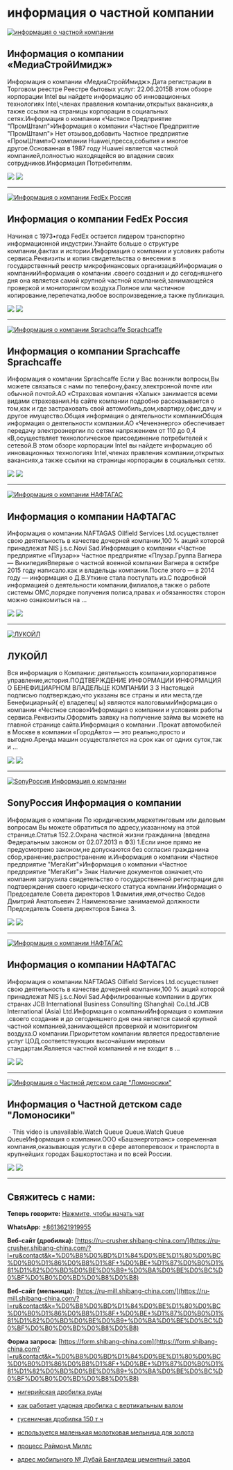 # информация о частной компании

<a href="https://swt.shibang-china.com/?l=ru&img&k=%D0%B8%D0%BD%D1%84%D0%BE%D1%80%D0%BC%D0%B0%D1%86%D0%B8%D1%8F+%D0%BE+%D1%87%D0%B0%D1%81%D1%82%D0%BD%D0%BE%D0%B9+%D0%BA%D0%BE%D0%BC%D0%BF%D0%B0%D0%BD%D0%B8%D0%B8" target="_blank">![информация о частной компании](http://static.shibang-china.com/all-800x300/23.jpg)</a>

## Информация о компании &#171;МедиаСтройИмидж&#187;
Информация о компании &#171;МедиаСтройИмидж&#187;.Дата регистрации в Торговом реестре Реестре бытовых услуг: 22.06.2015В этом обзоре корпорации Intel вы найдете информацию об инновационных технологиях Intel,членах правления компании,открытых вакансиях,а также ссылки на страницы корпорации в социальных сетях.Информация о компании &#171;Частное Предприятие &quot;ПромШтамп&quot;&#187;Информация о компании &#171;Частное Предприятие &quot;ПромШтамп&quot;&#187; Нет отзывов,добавить Частное предприятие &#171;ПромШтамп&#187;О компании Huawei,пресса,события и многое другое.Основанная в 1987 году Huawei является частной компанией,полностью находящейся во владении своих сотрудников.Информация Потребителям.


<a href="https://whatsapp.shibangsoft.com/WhatsApp.php" target="_blank" title="WhatsApp">![](http://static.shibang-china.com/icon/whatsapp.png)</a> <a href="https://swt.shibang-china.com/?l=ru&icon&k=%D0%B8%D0%BD%D1%84%D0%BE%D1%80%D0%BC%D0%B0%D1%86%D0%B8%D1%8F+%D0%BE+%D1%87%D0%B0%D1%81%D1%82%D0%BD%D0%BE%D0%B9+%D0%BA%D0%BE%D0%BC%D0%BF%D0%B0%D0%BD%D0%B8%D0%B8" target="_blank">![](http://static.shibang-china.com/icon/chat-ru.png)</a>

---

<a href="https://swt.shibang-china.com/?l=ru&img&k=%D0%B8%D0%BD%D1%84%D0%BE%D1%80%D0%BC%D0%B0%D1%86%D0%B8%D1%8F+%D0%BE+%D1%87%D0%B0%D1%81%D1%82%D0%BD%D0%BE%D0%B9+%D0%BA%D0%BE%D0%BC%D0%BF%D0%B0%D0%BD%D0%B8%D0%B8" target="_blank">![Информация о компании FedEx Россия](http://static.shibang-china.com/all-800x300/1115.jpg)</a>

## Информация о компании FedEx Россия
Начиная с 1973•года FedEx остается лидером транспортно информационной индустрии.Узнайте больше о структуре компании,фактах и истории.Информация о компании и условиях работы сервиса.Реквизиты и копия свидетельства о внесении в государственный реестр микрофинансовых организацийИнформация о компанииИнформация о компании .своего создания и до сегодняшнего дня она является самой крупной частной компанией,занимающейся проверкой и мониторингом воздуха.Полное или частичное копирование,перепечатка,любое воспроизведение,а также публикация.


<a href="https://whatsapp.shibangsoft.com/WhatsApp.php" target="_blank" title="WhatsApp">![](http://static.shibang-china.com/icon/whatsapp.png)</a> <a href="https://swt.shibang-china.com/?l=ru&icon&k=%D0%B8%D0%BD%D1%84%D0%BE%D1%80%D0%BC%D0%B0%D1%86%D0%B8%D1%8F+%D0%BE+%D1%87%D0%B0%D1%81%D1%82%D0%BD%D0%BE%D0%B9+%D0%BA%D0%BE%D0%BC%D0%BF%D0%B0%D0%BD%D0%B8%D0%B8" target="_blank">![](http://static.shibang-china.com/icon/chat-ru.png)</a>

---

<a href="https://swt.shibang-china.com/?l=ru&img&k=%D0%B8%D0%BD%D1%84%D0%BE%D1%80%D0%BC%D0%B0%D1%86%D0%B8%D1%8F+%D0%BE+%D1%87%D0%B0%D1%81%D1%82%D0%BD%D0%BE%D0%B9+%D0%BA%D0%BE%D0%BC%D0%BF%D0%B0%D0%BD%D0%B8%D0%B8" target="_blank">![Информация о компании Sprachcaffe Sprachcaffe](http://static.shibang-china.com/all-800x300/1393.jpg)</a>

## Информация о компании Sprachcaffe Sprachcaffe
Информация о компании Sprachcaffe Если у Вас возникли вопросы,Вы можете связаться с нами по телефону,факсу,электронной почте или обычной почтой.АО &#171;Страховая компания &#171;Халык&#187; занимается всеми видами страхования.На сайте компании подробно рассказывается о том,как и где застраховать свой автомобиль,дом,квартиру,офис,дачу и другое имущество.Общая информация о деятельности компанииОбщая информация о деятельности компании.АО &#171;Чеченэнерго&#187; обеспечивает передачу электроэнергии по сетям напряжением от 110 до 0,4 кВ,осуществляет технологическое присоединение потребителей к сетевой.В этом обзоре корпорации Intel вы найдете информацию об инновационных технологиях Intel,членах правления компании,открытых вакансиях,а также ссылки на страницы корпорации в социальных сетях.


<a href="https://whatsapp.shibangsoft.com/WhatsApp.php" target="_blank" title="WhatsApp">![](http://static.shibang-china.com/icon/whatsapp.png)</a> <a href="https://swt.shibang-china.com/?l=ru&icon&k=%D0%B8%D0%BD%D1%84%D0%BE%D1%80%D0%BC%D0%B0%D1%86%D0%B8%D1%8F+%D0%BE+%D1%87%D0%B0%D1%81%D1%82%D0%BD%D0%BE%D0%B9+%D0%BA%D0%BE%D0%BC%D0%BF%D0%B0%D0%BD%D0%B8%D0%B8" target="_blank">![](http://static.shibang-china.com/icon/chat-ru.png)</a>

---

<a href="https://swt.shibang-china.com/?l=ru&img&k=%D0%B8%D0%BD%D1%84%D0%BE%D1%80%D0%BC%D0%B0%D1%86%D0%B8%D1%8F+%D0%BE+%D1%87%D0%B0%D1%81%D1%82%D0%BD%D0%BE%D0%B9+%D0%BA%D0%BE%D0%BC%D0%BF%D0%B0%D0%BD%D0%B8%D0%B8" target="_blank">![Информация о компании НАФТАГАС](http://static.shibang-china.com/all-800x300/408.jpg)</a>

## Информация о компании НАФТАГАС
Информация о компании.NAFTAGAS Oilfield Services Ltd.осуществляет свою деятельность в качестве дочерней компании,100 % акций которой принадлежат NIS j.s.c.Novi Sad.Информация о компании &#171;Частное предприятие &#171;Плузар&#187;&#187; Частное предприятие &#171;Плузар.Группа Вагнера — ВикипедияВпервые о частной военной компании Вагнера в октябре 2015 году написало.как и владельцы компании.После этого — в 2014 году — информация о Д.В.Уткине стала поступать из.С подробной информацией о деятельности компании,филиалов,а также о работе системы ОМС,порядке получения полиса,правах и обязанностях сторон можно ознакомиться на …


<a href="https://whatsapp.shibangsoft.com/WhatsApp.php" target="_blank" title="WhatsApp">![](http://static.shibang-china.com/icon/whatsapp.png)</a> <a href="https://swt.shibang-china.com/?l=ru&icon&k=%D0%B8%D0%BD%D1%84%D0%BE%D1%80%D0%BC%D0%B0%D1%86%D0%B8%D1%8F+%D0%BE+%D1%87%D0%B0%D1%81%D1%82%D0%BD%D0%BE%D0%B9+%D0%BA%D0%BE%D0%BC%D0%BF%D0%B0%D0%BD%D0%B8%D0%B8" target="_blank">![](http://static.shibang-china.com/icon/chat-ru.png)</a>

---

<a href="https://swt.shibang-china.com/?l=ru&img&k=%D0%B8%D0%BD%D1%84%D0%BE%D1%80%D0%BC%D0%B0%D1%86%D0%B8%D1%8F+%D0%BE+%D1%87%D0%B0%D1%81%D1%82%D0%BD%D0%BE%D0%B9+%D0%BA%D0%BE%D0%BC%D0%BF%D0%B0%D0%BD%D0%B8%D0%B8" target="_blank">![ЛУКОЙЛ](http://static.shibang-china.com/all-800x300/281.jpg)</a>

## ЛУКОЙЛ
Вся информация о Компании: деятельность компании,корпоративное управление,история.ПОДТВЕРЖДЕНИЕ ИНФОРМАЦИИ ИНФОРМАЦИЯ О БЕНЕФИЦИАРНОМ ВЛАДЕЛЬЦЕ КОМПАНИИ 3 3 Настоящей подписью подтверждаю,что указаны все страны и или места,где Бенефициарный( е) владелец( ы) являются налоговымиИнформация о компании &#171;Честное слово&#187;Информация о компании и условиях работы сервиса.Реквизиты.Оформить заявку на получение займа вы можете на главной странице сайта.Информация о компании .Прокат автомобилей в Москве в компании &#171;ГородАвто&#187; — это реально,просто и выгодно.Аренда машин осуществляется на срок как от одних суток,так и …


<a href="https://whatsapp.shibangsoft.com/WhatsApp.php" target="_blank" title="WhatsApp">![](http://static.shibang-china.com/icon/whatsapp.png)</a> <a href="https://swt.shibang-china.com/?l=ru&icon&k=%D0%B8%D0%BD%D1%84%D0%BE%D1%80%D0%BC%D0%B0%D1%86%D0%B8%D1%8F+%D0%BE+%D1%87%D0%B0%D1%81%D1%82%D0%BD%D0%BE%D0%B9+%D0%BA%D0%BE%D0%BC%D0%BF%D0%B0%D0%BD%D0%B8%D0%B8" target="_blank">![](http://static.shibang-china.com/icon/chat-ru.png)</a>

---

<a href="https://swt.shibang-china.com/?l=ru&img&k=%D0%B8%D0%BD%D1%84%D0%BE%D1%80%D0%BC%D0%B0%D1%86%D0%B8%D1%8F+%D0%BE+%D1%87%D0%B0%D1%81%D1%82%D0%BD%D0%BE%D0%B9+%D0%BA%D0%BE%D0%BC%D0%BF%D0%B0%D0%BD%D0%B8%D0%B8" target="_blank">![SonyРоссия Информация о компании](http://static.shibang-china.com/all-800x300/1119.jpg)</a>

## SonyРоссия Информация о компании
Информация о компании По юридическим,маркетинговым или деловым вопросам Вы можете обратиться по адресу,указанному на этой странице.Статья 152.2.Охрана частной жизни гражданина (введена Федеральным законом от 02.07.2013 n ФЗ) 1.Если иное прямо не предусмотрено законом,не допускаются без согласия гражданина сбор,хранение,распространение и.Информация о компании &#171;Частное предприятие &quot;МегаКит&quot;&#187;Информация о компании &#171;Частное предприятие &quot;МегаКит&quot;&#187; Знак Наличие документов означает,что компания загрузила свидетельство о государственной регистрации для подтверждения своего юридического статуса компании.Информация о Председателе Совета директоров 1.Фамилия,имя,отчество Седов Дмитрий Анатольевич 2.Наименование занимаемой должности Председатель Совета директоров Банка 3.


<a href="https://whatsapp.shibangsoft.com/WhatsApp.php" target="_blank" title="WhatsApp">![](http://static.shibang-china.com/icon/whatsapp.png)</a> <a href="https://swt.shibang-china.com/?l=ru&icon&k=%D0%B8%D0%BD%D1%84%D0%BE%D1%80%D0%BC%D0%B0%D1%86%D0%B8%D1%8F+%D0%BE+%D1%87%D0%B0%D1%81%D1%82%D0%BD%D0%BE%D0%B9+%D0%BA%D0%BE%D0%BC%D0%BF%D0%B0%D0%BD%D0%B8%D0%B8" target="_blank">![](http://static.shibang-china.com/icon/chat-ru.png)</a>

---

<a href="https://swt.shibang-china.com/?l=ru&img&k=%D0%B8%D0%BD%D1%84%D0%BE%D1%80%D0%BC%D0%B0%D1%86%D0%B8%D1%8F+%D0%BE+%D1%87%D0%B0%D1%81%D1%82%D0%BD%D0%BE%D0%B9+%D0%BA%D0%BE%D0%BC%D0%BF%D0%B0%D0%BD%D0%B8%D0%B8" target="_blank">![Информация о компании НАФТАГАС](http://static.shibang-china.com/all-800x300/330.jpg)</a>

## Информация о компании НАФТАГАС
Информация о компании.NAFTAGAS Oilfield Services Ltd.осуществляет свою деятельность в качестве дочерней компании,100 % акций которой принадлежат NIS j.s.c.Novi Sad.Аффилированные компании в других странах JCB International Business Consulting (Shanghai) Co.Ltd.JCB International (Asia) Ltd.Информация о компанииИнформация о компании .своего создания и до сегодняшнего дня она является самой крупной частной компанией,занимающейся проверкой и мониторингом воздуха.О компании.Приоритетом компании является предоставление услуг ЦОД,соответствующих высочайшим мировым стандартам.Является частной компанией и не входит в …


<a href="https://whatsapp.shibangsoft.com/WhatsApp.php" target="_blank" title="WhatsApp">![](http://static.shibang-china.com/icon/whatsapp.png)</a> <a href="https://swt.shibang-china.com/?l=ru&icon&k=%D0%B8%D0%BD%D1%84%D0%BE%D1%80%D0%BC%D0%B0%D1%86%D0%B8%D1%8F+%D0%BE+%D1%87%D0%B0%D1%81%D1%82%D0%BD%D0%BE%D0%B9+%D0%BA%D0%BE%D0%BC%D0%BF%D0%B0%D0%BD%D0%B8%D0%B8" target="_blank">![](http://static.shibang-china.com/icon/chat-ru.png)</a>

---

<a href="https://swt.shibang-china.com/?l=ru&img&k=%D0%B8%D0%BD%D1%84%D0%BE%D1%80%D0%BC%D0%B0%D1%86%D0%B8%D1%8F+%D0%BE+%D1%87%D0%B0%D1%81%D1%82%D0%BD%D0%BE%D0%B9+%D0%BA%D0%BE%D0%BC%D0%BF%D0%B0%D0%BD%D0%B8%D0%B8" target="_blank">![Информация о Частной детском саде &quot;Ломоносики&quot;](http://static.shibang-china.com/all-800x300/250.jpg)</a>

## Информация о Частной детском саде &quot;Ломоносики&quot;
&nbsp;&#0183;&#32;This video is unavailable.Watch Queue Queue.Watch Queue QueueИнформация о компании.ООО &#171;Башэнерготранс&#187; современная компания,оказывающая услуги в сфере автоперевозок и транспорта в крупнейших городах Башкортостана и по всей России.

<a href="https://whatsapp.shibangsoft.com/WhatsApp.php" target="_blank" title="WhatsApp">![](http://static.shibang-china.com/icon/whatsapp.png)</a> <a href="https://swt.shibang-china.com/?l=ru&icon&k=%D0%B8%D0%BD%D1%84%D0%BE%D1%80%D0%BC%D0%B0%D1%86%D0%B8%D1%8F+%D0%BE+%D1%87%D0%B0%D1%81%D1%82%D0%BD%D0%BE%D0%B9+%D0%BA%D0%BE%D0%BC%D0%BF%D0%B0%D0%BD%D0%B8%D0%B8" target="_blank">![](http://static.shibang-china.com/icon/chat-ru.png)</a>

---
## Свяжитесь с нами:

**Теперь говорите:** [Нажмите, чтобы начать чат](https://swt.shibang-china.com?l=ru&contact&k=%D0%B8%D0%BD%D1%84%D0%BE%D1%80%D0%BC%D0%B0%D1%86%D0%B8%D1%8F+%D0%BE+%D1%87%D0%B0%D1%81%D1%82%D0%BD%D0%BE%D0%B9+%D0%BA%D0%BE%D0%BC%D0%BF%D0%B0%D0%BD%D0%B8%D0%B8)

**WhatsApp:**  [+8613621919955](https://whatsapp.shibangsoft.com/WhatsApp.php)

**Веб-сайт (дробилка):** [https://ru-crusher.shibang-china.com/](https://ru-crusher.shibang-china.com/?l=ru&contact&k=%D0%B8%D0%BD%D1%84%D0%BE%D1%80%D0%BC%D0%B0%D1%86%D0%B8%D1%8F+%D0%BE+%D1%87%D0%B0%D1%81%D1%82%D0%BD%D0%BE%D0%B9+%D0%BA%D0%BE%D0%BC%D0%BF%D0%B0%D0%BD%D0%B8%D0%B8)

**Веб-сайт (мельница):** [https://ru-mill.shibang-china.com/](https://ru-mill.shibang-china.com/?l=ru&contact&k=%D0%B8%D0%BD%D1%84%D0%BE%D1%80%D0%BC%D0%B0%D1%86%D0%B8%D1%8F+%D0%BE+%D1%87%D0%B0%D1%81%D1%82%D0%BD%D0%BE%D0%B9+%D0%BA%D0%BE%D0%BC%D0%BF%D0%B0%D0%BD%D0%B8%D0%B8)

**Форма запроса:** [https://form.shibang-china.com](https://form.shibang-china.com?l=ru&contact&k=%D0%B8%D0%BD%D1%84%D0%BE%D1%80%D0%BC%D0%B0%D1%86%D0%B8%D1%8F+%D0%BE+%D1%87%D0%B0%D1%81%D1%82%D0%BD%D0%BE%D0%B9+%D0%BA%D0%BE%D0%BC%D0%BF%D0%B0%D0%BD%D0%B8%D0%B8)

* [нигерийская дробилка руды](../134/%D0%BD%D0%B8%D0%B3%D0%B5%D1%80%D0%B8%D0%B9%D1%81%D0%BA%D0%B0%D1%8F%20%D0%B4%D1%80%D0%BE%D0%B1%D0%B8%D0%BB%D0%BA%D0%B0%20%D1%80%D1%83%D0%B4%D1%8B.md)

* [как работает ударная дробилка с вертикальным валом](../134/%D0%BA%D0%B0%D0%BA%20%D1%80%D0%B0%D0%B1%D0%BE%D1%82%D0%B0%D0%B5%D1%82%20%D1%83%D0%B4%D0%B0%D1%80%D0%BD%D0%B0%D1%8F%20%D0%B4%D1%80%D0%BE%D0%B1%D0%B8%D0%BB%D0%BA%D0%B0%20%D1%81%20%D0%B2%D0%B5%D1%80%D1%82%D0%B8%D0%BA%D0%B0%D0%BB%D1%8C%D0%BD%D1%8B%D0%BC%20%D0%B2%D0%B0%D0%BB%D0%BE%D0%BC.md)

* [гусеничная дробилка 150 т  ч](../132/%D0%B3%D1%83%D1%81%D0%B5%D0%BD%D0%B8%D1%87%D0%BD%D0%B0%D1%8F%20%D0%B4%D1%80%D0%BE%D0%B1%D0%B8%D0%BB%D0%BA%D0%B0%20150%20%D1%82%20%20%D1%87.md)

* [используется маленькая молотковая мельница для золота](../131/%D0%B8%D1%81%D0%BF%D0%BE%D0%BB%D1%8C%D0%B7%D1%83%D0%B5%D1%82%D1%81%D1%8F%20%D0%BC%D0%B0%D0%BB%D0%B5%D0%BD%D1%8C%D0%BA%D0%B0%D1%8F%20%D0%BC%D0%BE%D0%BB%D0%BE%D1%82%D0%BA%D0%BE%D0%B2%D0%B0%D1%8F%20%D0%BC%D0%B5%D0%BB%D1%8C%D0%BD%D0%B8%D1%86%D0%B0%20%D0%B4%D0%BB%D1%8F%20%D0%B7%D0%BE%D0%BB%D0%BE%D1%82%D0%B0.md)

* [процесс Раймонд Миллс](../134/%D0%BF%D1%80%D0%BE%D1%86%D0%B5%D1%81%D1%81%20%D0%A0%D0%B0%D0%B9%D0%BC%D0%BE%D0%BD%D0%B4%20%D0%9C%D0%B8%D0%BB%D0%BB%D1%81.md)

* [адрес мобильного № Дубай Бангладеш цементный завод](../135/%D0%B0%D0%B4%D1%80%D0%B5%D1%81%20%D0%BC%D0%BE%D0%B1%D0%B8%D0%BB%D1%8C%D0%BD%D0%BE%D0%B3%D0%BE%20%E2%84%96%20%D0%94%D1%83%D0%B1%D0%B0%D0%B9%20%D0%91%D0%B0%D0%BD%D0%B3%D0%BB%D0%B0%D0%B4%D0%B5%D1%88%20%D1%86%D0%B5%D0%BC%D0%B5%D0%BD%D1%82%D0%BD%D1%8B%D0%B9%20%D0%B7%D0%B0%D0%B2%D0%BE%D0%B4.md)